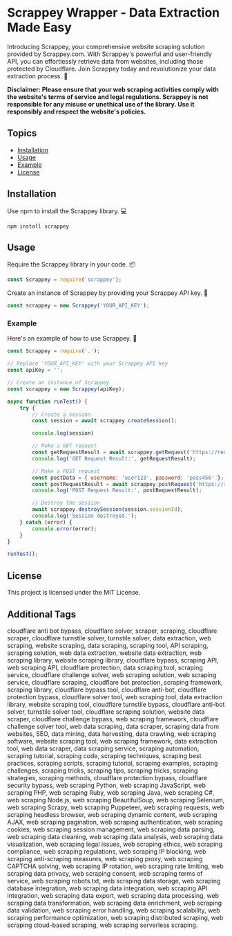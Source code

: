 # Scrappey Wrapper - Data Extraction Made Easy

Introducing Scrappey, your comprehensive website scraping solution provided by Scrappey.com. With Scrappey's powerful and user-friendly API, you can effortlessly retrieve data from websites, including those protected by Cloudflare. Join Scrappey today and revolutionize your data extraction process. 🚀

**Disclaimer: Please ensure that your web scraping activities comply with the website's terms of service and legal regulations. Scrappey is not responsible for any misuse or unethical use of the library. Use it responsibly and respect the website's policies.**

## Topics

- [Installation](#installation)
- [Usage](#usage)
- [Example](#example)
- [License](#license)

## Installation

Use npm to install the Scrappey library. 💻

```shell
npm install scrappey
```

## Usage

Require the Scrappey library in your code. 📦

```javascript
const Scrappey = require('scrappey');
```

Create an instance of Scrappey by providing your Scrappey API key. 🔑

```javascript
const scrappey = new Scrappey('YOUR_API_KEY');
```

### Example

Here's an example of how to use Scrappey. 🚀

```javascript
const Scrappey = require('.');

// Replace 'YOUR_API_KEY' with your Scrappey API key
const apiKey = '';

// Create an instance of Scrappey
const scrappey = new Scrappey(apiKey);

async function runTest() {
    try {
        // Create a session
        const session = await scrappey.createSession();

        console.log(session)

        // Make a GET request
        const getRequestResult = await scrappey.getRequest('https://reqres.in/api/users', session.sessionId);
        console.log('GET Request Result:', getRequestResult);

        // Make a POST request
        const postData = { username: 'user123', password: 'pass456' };
        const postRequestResult = await scrappey.postRequest('https://reqres.in/api/users', postData, session.sessionId);
        console.log('POST Request Result:', postRequestResult);

        // Destroy the session
        await scrappey.destroySession(session.sessionId);
        console.log('Session destroyed.');
    } catch (error) {
        console.error(error);
    }
}

runTest();

```

## License

This project is licensed under the MIT License.

## Additional Tags

cloudflare anti bot bypass, cloudflare solver, scraper, scraping, cloudflare scraper, cloudflare turnstile solver, turnstile solver, data extraction, web scraping, website scraping, data scraping, scraping tool, API scraping, scraping solution, web data extraction, website data extraction, web scraping library, website scraping library, cloudflare bypass, scraping API, web scraping API, cloudflare protection, data scraping tool, scraping service, cloudflare challenge solver, web scraping solution, web scraping service, cloudflare scraping, cloudflare bot protection, scraping framework, scraping library, cloudflare bypass tool, cloudflare anti-bot, cloudflare protection bypass, cloudflare solver tool, web scraping tool, data extraction library, website scraping tool, cloudflare turnstile bypass, cloudflare anti-bot solver, turnstile solver tool, cloudflare scraping solution, website data scraper, cloudflare challenge bypass, web scraping framework, cloudflare challenge solver tool, web data scraping, data scraper, scraping data from websites, SEO, data mining, data harvesting, data crawling, web scraping software, website scraping tool, web scraping framework, data extraction tool, web data scraper, data scraping service, scraping automation, scraping tutorial, scraping code, scraping techniques, scraping best practices, scraping scripts, scraping tutorial, scraping examples, scraping challenges, scraping tricks, scraping tips, scraping tricks, scraping strategies, scraping methods, cloudflare protection bypass, cloudflare security bypass, web scraping Python, web scraping JavaScript, web scraping PHP, web scraping Ruby, web scraping Java, web scraping C#, web scraping Node.js, web scraping BeautifulSoup, web scraping Selenium, web scraping Scrapy, web scraping Puppeteer, web scraping requests, web scraping headless browser, web scraping dynamic content, web scraping AJAX, web scraping pagination, web scraping authentication, web scraping cookies, web scraping session management, web scraping data parsing, web scraping data cleaning, web scraping data analysis, web scraping data visualization, web scraping legal issues, web scraping ethics, web scraping compliance, web scraping regulations, web scraping IP blocking, web scraping anti-scraping measures, web scraping proxy, web scraping CAPTCHA solving, web scraping IP rotation, web scraping rate limiting, web scraping data privacy, web scraping consent, web scraping terms of service, web scraping robots.txt, web scraping data storage, web scraping database integration, web scraping data integration, web scraping API integration, web scraping data export, web scraping data processing, web scraping data transformation, web scraping data enrichment, web scraping data validation, web scraping error handling, web scraping scalability, web scraping performance optimization, web scraping distributed scraping, web scraping cloud-based scraping, web scraping serverless scraping.